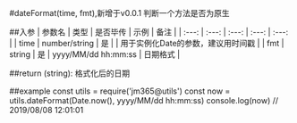 #dateFormat(time, fmt),新增于v0.0.1
判断一个方法是否为原生

##入参
| 参数名 | 类型 | 是否毕传 | 示例 | 备注 |
| :---: | :---: | :---: | :---: | :---: |
| time | number/string | 是 |  | 用于实例化Date的参数，建议用时间戳 |
| fmt | string | 是 | yyyy/MM/dd hh:mm:ss | 日期格式 |

##return
(string): 格式化后的日期

##example
    const utils = require('jm365@utils')
    const now = utils.dateFormat(Date.now(), yyyy/MM/dd hh:mm:ss)
    console.log(now) // 2019/08/08 12:01:01
